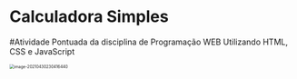 # Calculadora Simples 
#Atividade Pontuada da disciplina de Programação WEB Utilizando HTML, CSS e JavaScript

<img src="C:\Users\isael\AppData\Roaming\Typora\typora-user-images\image-20210430230416440.png" alt="image-20210430230416440" style="zoom:50%;" />